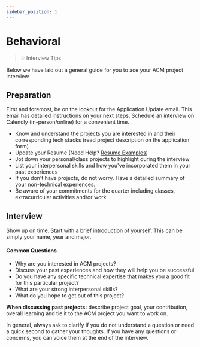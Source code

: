 ```yaml
---
sidebar_position: 1
---
```



# Behavioral

> 💡 Interview Tips



Below we have laid out a general guide for you to ace your ACM project interview. 

## Preparation
First and foremost, be on the lookout for the Application Update email. This email has detailed instructions on your next steps. Schedule an interview on Calendly (in-person/online) for a convenient time.

- Know and understand the projects you are interested in and their corresponding tech stacks (read project description on the application form) 
- Update your Resume (Need Help? [Resume Examples](https://www.overleaf.com/gallery/tagged/cv))
- Jot down your personal/class projects to highlight during the interview
- List your interpersonal skills and how you've incorporated them in your past experiences
- If you don't have projects, do not worry. Have a detailed summary of your non-technical experiences.
- Be aware of your commitments for the quarter including classes, extracurricular activities and/or work

## Interview
Show up on time. Start with a brief introduction of yourself. This can be simply your name, year and major. 

#### Common Questions
- Why are you interested in ACM projects?
- Discuss your past experiences and how they will help you be successful
- Do you have any specific technical expertise that makes you a good fit for this particular project?
- What are your strong interpersonal skills?
- What do you hope to get out of this project?

**When discussing past projects:** describe project goal, your contribution, overall learning and tie it to the ACM project you want to work on. 

In general, always ask to clarify if you do not understand a question or need a quick second to gather your thoughts. If you have any questions or concerns, you can voice them at the end of the interview. 

